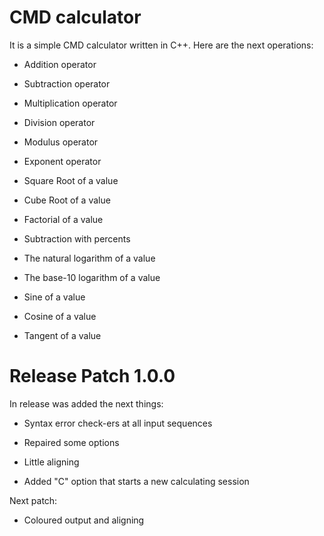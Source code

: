 # CMD calculator

It is a simple CMD calculator written in C++. Here are the next operations:

* Addition operator

*	Subtraction operator

*	Multiplication operator

*	Division operator

* Modulus operator

*	Exponent operator

* Square Root of a value

* Cube Root of a value

* Factorial of a value

* Subtraction with percents

* The natural logarithm of a value

* The base-10 logarithm of a value

* Sine of a value

* Cosine of a value

* Tangent of a value

# Release Patch 1.0.0

In release was added the next things:

* Syntax error check-ers at all input sequences

* Repaired some options

* Little aligning

* Added "C" option that starts a new calculating session

Next patch: 

* Coloured output and aligning